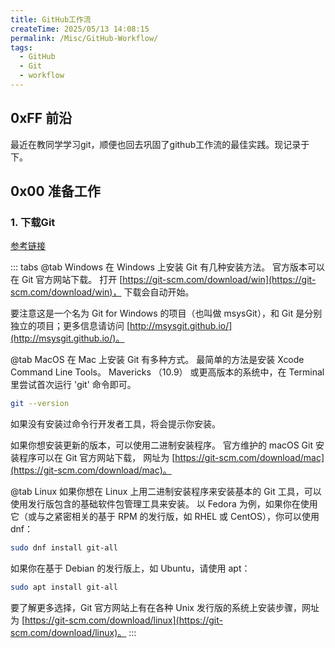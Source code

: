 ```yaml
---
title: GitHub工作流
createTime: 2025/05/13 14:08:15
permalink: /Misc/GitHub-Workflow/
tags:
  - GitHub
  - Git
  - workflow
---
```


## 0xFF 前沿
最近在教同学学习git，顺便也回去巩固了github工作流的最佳实践。现记录于下。

## 0x00 准备工作
### 1. 下载Git
[参考链接](https://git-scm.com/book/zh/v2/%E8%B5%B7%E6%AD%A5-%E5%AE%89%E8%A3%85-Git)

::: tabs
@tab <Icon name="logos:microsoft-windows-icon" /> Windows
在 Windows 上安装 Git 有几种安装方法。 官方版本可以在 Git 官方网站下载。 打开 [https://git-scm.com/download/win](https://git-scm.com/download/win)，
下载会自动开始。 

要注意这是一个名为 Git for Windows 的项目（也叫做 msysGit），和 Git 是分别独立的项目；更多信息请访问 [http://msysgit.github.io/](http://msysgit.github.io/)。

@tab <Icon name="qlementine-icons:mac-16" /> MacOS
在 Mac 上安装 Git 有多种方式。 最简单的方法是安装 Xcode Command Line Tools。 Mavericks （10.9） 或更高版本的系统中，在 Terminal 里尝试首次运行 'git' 命令即可。
```bash
git --version
```
如果没有安装过命令行开发者工具，将会提示你安装。

如果你想安装更新的版本，可以使用二进制安装程序。 官方维护的 macOS Git 安装程序可以在 Git 官方网站下载，
网址为 [https://git-scm.com/download/mac](https://git-scm.com/download/mac)。

@tab <Icon name="flat-color-icons:linux" /> Linux
如果你想在 Linux 上用二进制安装程序来安装基本的 Git 工具，可以使用发行版包含的基础软件包管理工具来安装。 
以 Fedora 为例，如果你在使用它（或与之紧密相关的基于 RPM 的发行版，如 RHEL 或 CentOS），你可以使用 dnf：
```bash
sudo dnf install git-all
```
如果你在基于 Debian 的发行版上，如 Ubuntu，请使用 apt：
```bash
sudo apt install git-all
```
要了解更多选择，Git 官方网站上有在各种 Unix 发行版的系统上安装步骤，网址为 [https://git-scm.com/download/linux](https://git-scm.com/download/linux)。
:::

